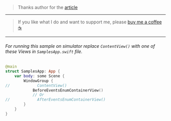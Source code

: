 > Thanks author for the [article](https://azamsharp.com/2023/01/24/grouping-events-swiftui-view-using-enums.md.html)

***
> If you like what I do and want to support me, please [buy me a coffee ☕️](https://www.buymeacoffee.com/vfil)
***

###### For running this sample on simulator replace `ContentView()` with one of these Views in `SamplesApp.swift` file.

```swift
@main
struct SamplesApp: App {
    var body: some Scene {
        WindowGroup {
//            ContentView()
            BeforeEventsEnumContainerView()
            // Or
//            AfterEventsEnumContainerView()
        }
    }
}
```
